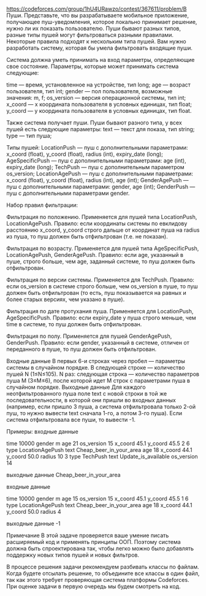 https://codeforces.com/group/1hU4URawzo/contest/367611/problem/B
Пуши.
Представьте, что вы разрабатываете мобильное приложение, получающее пуш-уведомления, которое локально принимает решение, нужно ли их показать пользователю.
Пуши бывают разных типов, разные типы пушей могут фильтроваться разными правилами. Некоторые правила подходят к нескольким типа пушей.
Вам нужно разработать систему, которая бы умела фильтровать входящие пуши.

Система должна уметь принимать на вход параметры, определяющие свое состояние.
Параметры, которые может принимать система следующие:

time — время, установленное на устройстве, тип long;
age — возраст пользователя, тип int;
gender — пол пользователя, возможные значения: m, f;
os_version — версия операционной системы, тип int;
x_coord — x координата пользователя в условных единицах, тип float;
y_coord — y координата пользователя в условных единицах, тип float.

Также система получает пуши. Пуши бывают разного типа, у всех пушей есть следующие параметры:
text — текст для показа, тип string;
type — тип пуша;

Типы пушей:
LocationPush — пуш с дополнительными параметрами: x_coord (float), y_coord (float), radius (int), expiry_date (long);
AgeSpecificPush — пуш с дополнительными параметрами: age (int), expiry_date (long);
TechPush — пуш с дополнительным параметром os_version;
LocationAgePush — пуш с дополнительными параметрами: x_coord (float), y_coord (float), radius (int), age (int);
GenderAgePush — пуш с дополнительными параметрами: gender, age (int);
GenderPush — пуш с дополнительными параметрами gender.

Набор правил фильтрации:

Фильтрация по положению.
Применяется для пушей типа LocationPush, LocationAgePush.
Правило: если координаты системы по евклидову расстоянию x_coord, y_coord строго дальше от координат пуша на radius из пуша, то пуш должен быть отфильтрован (т.е. не показан).

Фильтрация по возрасту.
Применяется для пушей типа AgeSpecificPush, LocationAgePush, GenderAgePush.
Правило: если age, указанный в пуше, строго больше, чем age, заданный системе, то пуш должен быть отфильтрован.

Фильтрация по версии системы.
Применяется для TechPush.
Правило: если os_version в системе строго больше, чем os_version в пуше, то пуш должен быть отфильтрован (то есть, пуш показывается на равных и более старых версиях, чем указано в пуше).

Фильтрация по дате протухания пуша.
Применяется для LocationPush, AgeSpecificPush.
Правило: если expiry_date у пуша строго меньше, чем time в системе, то пуш должен быть отфильтрован.

Фильтрация по полу.
Применяется для пушей GenderAgePush, GenderPush.
Правило: если gender, указанный в системе, отличен от переданного в пуше, то пуш должен быть отфильтрован.

Входные данные
В первых 6-и строках через пробел — параметры системы в случайном порядке.
В следующей строке — количество пушей N (1≤N≤105).
N раз: следующая строка — количество параметров пуша M (3≤M≤6), после которой идет M строк с параметрами пуша в случайном порядке.
Выходные данные
Для каждого неотфильтрованного пуша поле text с новой строки в той же последовательности, в которой они пришли во входных данных (например, если пришло 3 пуша, а система отфильтровала только 2-ой пуш, то нужно вывести text сначала 1-го, а потом 3-го пуша). Если система отфильтровала все пуши, то вывести -1.

Примеры:
входные данные

time 10000
gender m
age 21
os_version 15
x_coord 45.1
y_coord 45.5
2
6
type LocationAgePush
text Cheap_beer_in_your_area
age 18
x_coord 44.1
y_coord 50.0
radius 10
3
type TechPush
text Update_is_available
os_version 14

выходные данные
Cheap_beer_in_your_area


входные данные

time 10000
gender m
age 15
os_version 15
x_coord 45.1
y_coord 45.5
1
6
type LocationAgePush
text Cheap_beer_in_your_area
age 18
x_coord 44.1
y_coord 50.0
radius 4

выходные данные
-1

Примечание
В этой задаче проверяется ваше умение писать расширяемый код и применять принципы ООП.
Поэтому система должна быть спроектирована так, чтобы легко можно было добавлять поддержку новых типов пушей и новых фильтров.

В процессе решения задачи рекомендуем разбивать классы по файлам.
Когда будете отсылать решение, то объедините все классы в один файл, так как этого требует проверяющая система платформы Codeforces.
При оценке задачи в первую очередь мы будем смотреть на код.